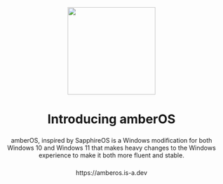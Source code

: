 <div align="center">
  <img height="200" src="https://github.com/amberOS-win/amberOS-win/blob/main/icon.png"  />
</div>

###

<h1 align="center">Introducing amberOS</h1>

###

<p align="center">amberOS, inspired by SapphireOS is a Windows modification for both Windows 10 and Windows 11 that makes heavy changes to the Windows experience to make it both more fluent and stable.</p>

###

<p align="center">https://amberos.is-a.dev

###

